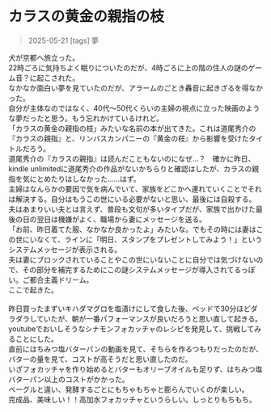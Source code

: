 # カラスの黄金の親指の枝
> 2025-05-21
[tags] 夢

犬が京都へ旅立った。  
22時ごろに気持ちよく眠りについたのだが、4時ごろに上の階の住人の謎のゲーム音？に起こされた。  
なかなか面白い夢を見ていたのだが、アラームのごとき轟音に起きざるを得なかった。  
自分が主体なのではなく、40代～50代くらいの主婦の視点に立った映画のような夢だったと思う。もう忘れかけているけれど。  
「カラスの黄金の親指の枝」みたいな名前の本が出てきた。これは道尾秀介の『カラスの親指』と、リンバスカンパニーの『黄金の枝』から影響を受けたタイトルだろう。  
道尾秀介の『カラスの親指』は読んだこともないのになぜ…？　確かに昨日、kindle unlimitedに道尾秀介の作品がないかちらりと確認はしたが、カラスの親指を気にとめたりはしなかった……はず。  
主婦はなんらかの要因で気を病んでいて、家族をどこかへ連れていくことでそれは解決する。自分はもうこの世にいる必要がないと思い、最後には自殺する。  
夫はあまりいい夫とは言えず、普段も文句が多いタイプだが、家族で出かけた最後の日の翌日は機嫌がよく、職場から妻にメッセージを送る。  
「お前、昨日着てた服、なかなか良かったよ」みたいな。でもその時には妻はこの世にいなくて、ラインに「明日、スタンプをプレゼントしてみよう！」というシステムメッセージが表示される。  
夫は妻にブロックされていることやこの世にいないことに自分では気づけないので、その部分を補完するためにこの謎システムメッセージが導入されてるっぽい。ご都合主義ドリーム。  
ここで起きた。  
<br>
昨日買ったまずいキハダマグロを塩漬けにして食した後、ベッドで30分ほどダラダラしていたが、朝が一番パフォーマンスが良いだろうと思い直して起きる。  
youtubeでおいしそうなシナモンフォカッチャのレシピを発見して、挑戦してみることにした。  
直前にはちみつ塩バターパンの動画を見て、そちらを作るつもりだったのだが、バターの量を見て、コストが高そうだと思い直したのだ。  
いざフォカッチャを作り始めるとバターもオリーブオイルも足りず、はちみつ塩バターパン以上のコストがかかった。  
ベーグルと違い、発酵するごとにもちゃもちゃと膨らんでいくのが楽しい。  
完成品、美味しい！！高加水フォカッチャというらしい。しっとりもちもち。  